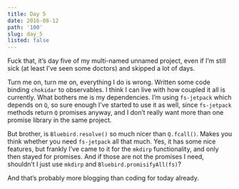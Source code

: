 ```yaml
---
title: Day 5
date: 2016-08-12
path: '100'
slug: day_5
listed: false
---
```


Fuck that, it’s day five of my multi-named unnamed project, even if I’m still sick (at least I’ve seen some doctors) and skipped a lot of days.

Turn me on, turn me on, everything I do is wrong. Written some code binding `chokidar` to observables. I think I can live with how coupled it all is currently. What bothers me is my dependencies. I’m using `fs-jetpack` which depends on `Q`, so sure enough I’ve started to use it as well, since `fs-jetpack` methods return `Q` promises anyway, and I don’t really want more than one promise library in the same project.

But brother, is `Bluebird.resolve()` so much nicer than `Q.fcall()`. Makes you think whether you need `fs-jetpack` all that much. Yes, it has some nice features, but frankly I’ve came to it for the `mkdirp` functionality, and only then stayed for promises. And if those are not the promises I need, shouldn’t I just use `mkdirp` and `Bluebird.promisifyAll(fs)`?

And that’s probably more blogging than coding for today already.